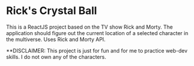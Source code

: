 # Rick's Crystal Ball

This is a ReactJS project based on the TV show Rick and Morty. The application should figure out the current location of a selected 
character in the multiverse. Uses Rick and Morty API.

**DISCLAIMER: This project is just for fun and for me to practice web-dev skills. I do not own any of the characters. 
